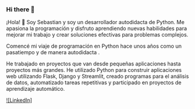 ### Hi there 👋

¡Hola! 👋 Soy Sebastian y soy un desarrollador autodidacta de Python. Me apasiona la programación y disfruto aprendiendo nuevas habilidades para mejorar mi trabajo y crear soluciones efectivas para problemas complejos.

Comencé mi viaje de programación en Python hace unos años como un pasatiempo y de manera autodidacta .

He trabajado en proyectos que van desde pequeñas aplicaciones hasta proyectos más grandes. He utilizado Python para construir aplicaciones web utilizando Flask, Django y Streamlit, creado programas para el análisis de datos, automatizado tareas repetitivas y  participado en proyectos de aprendizaje automático.

[![LinkedIn]](https://www.linkedin.com/in/sebastian-rodriguez-9b417830)
